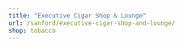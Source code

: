 ```yaml
---
title: "Executive Cigar Shop & Lounge"
url: /sanford/executive-cigar-shop-and-lounge/
shop: tobacco
---
```


